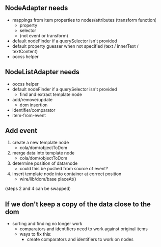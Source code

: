 NodeAdapter needs
---

* mappings from item properties to nodes/attributes (transform function)
	- property
	- selector
	- (not event or transform)
* default nodeFinder if a querySelector isn't provided
* default property guesser when not specified (text / innerText / textContent)
* oocss helper


NodeListAdapter needs
---

* oocss helper
* default nodeFinder if a querySelector isn't provided
	- find and extract template node
* add/remove/update
	- dom insertion
* identifier/comparator
* item-from-event


Add event
---

1. create a new template node
	- cola/dom/objectToDom
2. merge data into template node
	- cola/dom/objectToDom
3. determine position of data/node
	- could this be pushed from source of event?
4. insert template node into container at correct position
	- wire/lib/dom/base placeAt()

(steps 2 and 4 can be swapped)


If we don't keep a copy of the data close to the dom
---

* sorting and finding no longer work
	- comparators and identifiers need to work against original items
	- ways to fix this:
		- create comparators and identifiers to work on nodes
